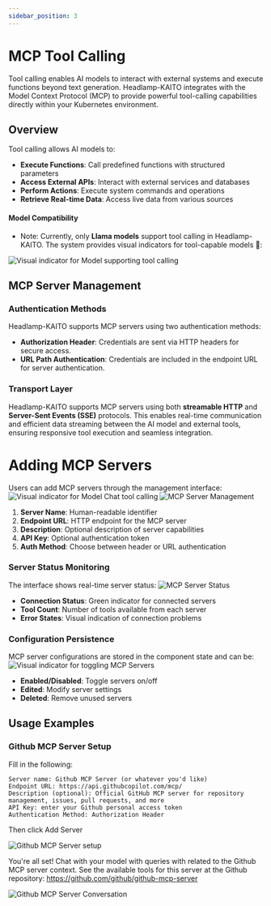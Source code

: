 ```yaml
---
sidebar_position: 3
---
```


# MCP Tool Calling

Tool calling enables AI models to interact with external systems and execute functions beyond text generation. Headlamp-KAITO integrates with the Model Context Protocol (MCP) to provide powerful tool-calling capabilities directly within your Kubernetes environment.

## Overview

Tool calling allows AI models to:

- **Execute Functions**: Call predefined functions with structured parameters
- **Access External APIs**: Interact with external services and databases
- **Perform Actions**: Execute system commands and operations
- **Retrieve Real-time Data**: Access live data from various sources

#### Model Compatibility

- Note: Currently, only **Llama models** support tool calling in Headlamp-KAITO. The system provides visual indicators for tool-capable models 🔧:

![Visual indicator for Model supporting tool calling](/img/supports-tool-calling.png)

## MCP Server Management

### Authentication Methods

Headlamp-KAITO supports MCP servers using two authentication methods:

- **Authorization Header**: Credentials are sent via HTTP headers for secure access.
- **URL Path Authentication**: Credentials are included in the endpoint URL for server authentication.

### Transport Layer

Headlamp-KAITO supports MCP servers using both **streamable HTTP** and **Server-Sent Events (SSE)** protocols. This enables real-time communication and efficient data streaming between the AI model and external tools, ensuring responsive tool execution and seamless integration.

# Adding MCP Servers

Users can add MCP servers through the management interface:
![Visual indicator for Model Chat tool calling](/img/mcp-settings-dialog.png)
![MCP Server Management](/img/mcp-server-management.png)

1. **Server Name**: Human-readable identifier
2. **Endpoint URL**: HTTP endpoint for the MCP server
3. **Description**: Optional description of server capabilities
4. **API Key**: Optional authentication token
5. **Auth Method**: Choose between header or URL authentication

### Server Status Monitoring

The interface shows real-time server status:
![MCP Server Status](/img/mcp-tools-enabled.png)

- **Connection Status**: Green indicator for connected servers
- **Tool Count**: Number of tools available from each server
- **Error States**: Visual indication of connection problems

### Configuration Persistence

MCP server configurations are stored in the component state and can be:
![Visual indicator for toggling MCP Servers](/img/loaded-mcp-servers.png)

- **Enabled/Disabled**: Toggle servers on/off
- **Edited**: Modify server settings
- **Deleted**: Remove unused servers

## Usage Examples

### Github MCP Server Setup

Fill in the following:

```
Server name: Github MCP Server (or whatever you'd like)
Endpoint URL: https://api.githubcopilot.com/mcp/
Description (optional): Official GitHub MCP server for repository management, issues, pull requests, and more
API Key: enter your Github personal access token
Authentication Method: Authorization Header
```

Then click Add Server

![Github MCP Server setup](/img/github-mcp-server-example.png)

You're all set!
Chat with your model with queries with related to the Github MCP server context. See the available tools for this server at the Github repository: https://github.com/github/github-mcp-server

![Github MCP Server Conversation](/img/mcp-conversation.png)
